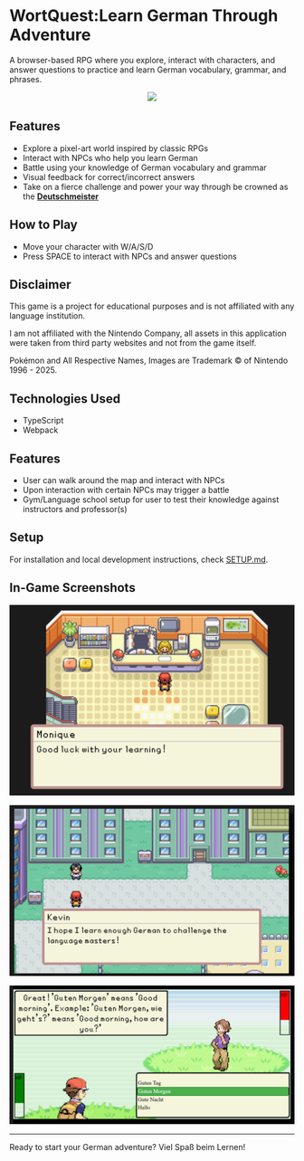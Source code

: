 # WortQuest:Learn German Through Adventure

A browser-based RPG where you explore, interact with characters, and answer questions to practice and learn German vocabulary, grammar, and phrases.

<p align="center">
  <img src="./dist/assets/images/teaser.gif" width="800"/>
</p>

## Features

- Explore a pixel-art world inspired by classic RPGs
- Interact with NPCs who help you learn German
- Battle using your knowledge of German vocabulary and grammar
- Visual feedback for correct/incorrect answers
- Take on a fierce challenge and power your way through be crowned as the **<u>Deutschmeister</u>**

## How to Play

- Move your character with W/A/S/D
- Press SPACE to interact with NPCs and answer questions

## Disclaimer

<p>
This game is a project for educational purposes and is not affiliated with any language institution.
</p>
<p>
I am not affiliated with the Nintendo Company, all assets in this application were taken from third party websites and not from the game itself.
</p>
<p>
Pokémon and All Respective Names, Images are Trademark &copy; of Nintendo 1996 - 2025.
</p>

## Technologies Used

- TypeScript
- Webpack

## Features

- User can walk around the map and interact with NPCs
- Upon interaction with certain NPCs may trigger a battle
- Gym/Language school setup for user to test their knowledge against instructors and professor(s)

## Setup

For installation and local development instructions, check [SETUP.md](./SETUP.md).

## In-Game Screenshots

<p align="center">
  <img src="./dist/assets/images/npc-chat.png">
</p>

<p align="center">
  <img src="./dist/assets/images/npc-chat-1.png">
</p>

<p align="center">
  <img src="./dist/assets/images/battle-1.png">
</p>

---

Ready to start your German adventure? Viel Spaß beim Lernen!
